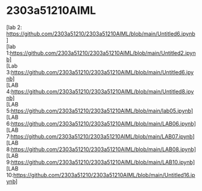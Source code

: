 # 2303a51210AIML
[lab 2: https://github.com/2303a51210/2303a51210AIML/blob/main/Untitled6.ipynb]                         
[lab 1:https://github.com/2303a51210/2303a51210AIML/blob/main/Untitled2.ipynb]         
[Lab 3:https://github.com/2303a51210/2303a51210AIML/blob/main/Untitled6.ipynb]            
[LAB 4:https://github.com/2303a51210/2303a51210AIML/blob/main/Untitled8.ipynb]      
[LAB 5:https://github.com/2303a51210/2303a51210AIML/blob/main/lab05.ipynb]          
[LAB 6:https://github.com/2303a51210/2303a51210AIML/blob/main/LAB06.ipynb]     
[LAB 7:https://github.com/2303a51210/2303a51210AIML/blob/main/LAB07.ipynb]      
[LAB 8:https://github.com/2303a51210/2303a51210AIML/blob/main/LAB08.ipynb]       
[LAB 9:https://github.com/2303a51210/2303a51210AIML/blob/main/LAB10.ipynb]
[LAB 10:https://github.com/2303a51210/2303a51210AIML/blob/main/Untitled16.ipynb]
